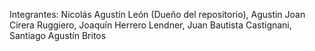 Integrantes:
Nicolás Agustín León (Dueño del repositorio),
Agustin Joan Cirera Ruggiero,
Joaquín Herrero Lendner,
Juan Bautista Castignani,
Santiago Agustín Britos
